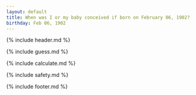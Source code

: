 ```yaml
---
layout: default
title: When was I or my baby conceived if born on February 06, 1902?
birthday: Feb 06, 1902
---
```


{% include header.md %}

{% include guess.md %}

{% include calculate.md %}

{% include safety.md %}

{% include footer.md %}



